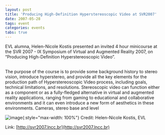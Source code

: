 ```yaml
---
layout: post
title: 'Producing High-Definition Hyperstereoscopic Video at SVR2007'
date: 2007-05-28
tags: event
categories: events
tabs: true
---
```


EVL alumna, Helen-Nicole Kostis presented an invited 4 hour minicourse at the SVR 2007 - IX Symposium of Virtual and Augmented Reality 2007, on &ldquo;Producing High-Definition Hyperstereoscopic Video&rdquo;.<br><br>

The purpose of the course is to provide some background history to stereo vision, introduce hyperstereo, and provide all the key elements for the production path of Hyperstereoscopic Video process, including goals, technical limitations, and resolutions. Stereoscopic video can function either as a component or as a fully-fledged alternative in virtual and augmented reality applications, ranging from gaming to educational and collaborative environments and it can even introduce a new form of aesthetics in these environments.
Cameras, stereo base and level

![image](https://www.evl.uic.edu/output/originals/svr2007-minicourse.jpg-srcw.jpg){:style="max-width: 100%"}
Credit: Helen-Nicole Kostis, EVL


Link: [http://svr2007.lncc.br](http://svr2007.lncc.br)
